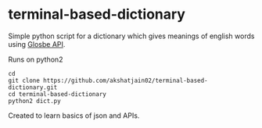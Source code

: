 # terminal-based-dictionary
Simple python script for a dictionary which gives meanings of english words using [Glosbe API](https://glosbe.com/a-api).

Runs on python2

```
cd
git clone https://github.com/akshatjain02/terminal-based-dictionary.git
cd terminal-based-dictionary
python2 dict.py
```

Created to learn basics of json and APIs.
